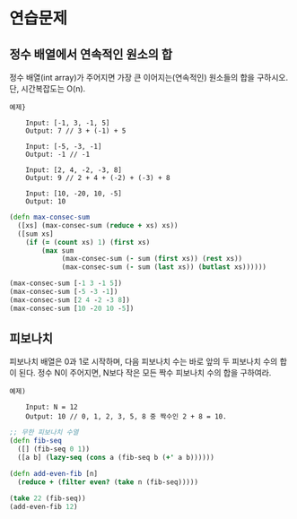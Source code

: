# 연습문제

## 정수 배열에서 연속적인 원소의 합

정수 배열(int array)가 주어지면 가장 큰 이어지는(연속적인) 원소들의 합을 구하시오. 단, 시간복잡도는 O(n).

```
예제}

    Input: [-1, 3, -1, 5]
    Output: 7 // 3 + (-1) + 5

    Input: [-5, -3, -1]
    Output: -1 // -1

    Input: [2, 4, -2, -3, 8]
    Output: 9 // 2 + 4 + (-2) + (-3) + 8

    Input: [10, -20, 10, -5]
    Output: 10
```

```clojure
(defn max-consec-sum
  ([xs] (max-consec-sum (reduce + xs) xs))
  ([sum xs]
    (if (= (count xs) 1) (first xs)
        (max sum
             (max-consec-sum (- sum (first xs)) (rest xs))
             (max-consec-sum (- sum (last xs)) (butlast xs))))))

(max-consec-sum [-1 3 -1 5])
(max-consec-sum [-5 -3 -1])
(max-consec-sum [2 4 -2 -3 8])
(max-consec-sum [10 -20 10 -5])
```

## 피보나치

피보나치 배열은 0과 1로 시작하며, 다음 피보나치 수는 바로 앞의 두 피보나치 수의 합이 된다. 정수 N이 주어지면, N보다 작은 모든 짝수 피보나치 수의 합을 구하여라.

```
예제)

    Input: N = 12
    Output: 10 // 0, 1, 2, 3, 5, 8 중 짝수인 2 + 8 = 10.
```

```clojure
;; 무한 피보나치 수열
(defn fib-seq
  ([] (fib-seq 0 1))
  ([a b] (lazy-seq (cons a (fib-seq b (+' a b))))))

(defn add-even-fib [n]
  (reduce + (filter even? (take n (fib-seq)))))

(take 22 (fib-seq))
(add-even-fib 12)
```
